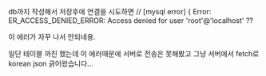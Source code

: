 db까지 작성해서 저장후에 연결을 시도하면 // [mysql error] { Error: ER_ACCESS_DENIED_ERROR: Access denied for user 'root'@'localhost' ??

이 에러가 자꾸 나서 안되네용.

일단 테이블 까진  했는데 이 에러때문에 서버로 전송은 못해봤고 그냥 서버에서 fetch로 korean json 긁어왔습니다...
